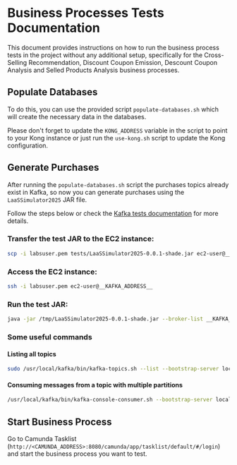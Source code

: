 # Business Processes Tests Documentation

This document provides instructions on how to run the business process tests in the project without any additional setup, specifically for the Cross-Selling Recommendation, Discount Coupon Emission, Descount Coupon Analysis and Selled Products Analysis business processes.

## Populate Databases

To do this, you can use the provided script `populate-databases.sh` which will create the necessary data in the databases.

Please don't forget to update the `KONG_ADDRESS` variable in the script to point to your Kong instance or just run the `use-kong.sh` script to update the Kong configuration.

## Generate Purchases

After running the `populate-databases.sh` script the purchases topics already exist in Kafka, so now you can generate purchases using the `LaaSSimulator2025` JAR file.

Follow the steps below or check the [Kafka tests documentation](kafka.md) for more details.

### Transfer the test JAR to the EC2 instance:

```bash
scp -i labsuser.pem tests/LaaSSimulator2025-0.0.1-shade.jar ec2-user@__KAFKA_ADDRESS__:/tmp/LaaSSimulator2025-0.0.1-shade.jar
```

### Access the EC2 instance:

```bash
ssh -i labsuser.pem ec2-user@__KAFKA_ADDRESS__
```

### Run the test JAR:

```bash
java -jar /tmp/LaaSSimulator2025-0.0.1-shade.jar --broker-list __KAFKA_ADDRESS_1__:9092,__KAFKA_ADDRESS_2__:9092,__KAFKA_ADDRESS_3__:9092 --throughput 100
```

### Some useful commands

#### Listing all topics

```bash
sudo /usr/local/kafka/bin/kafka-topics.sh --list --bootstrap-server localhost:9092
```

#### Consuming messages from a topic with multiple partitions

```bash
/usr/local/kafka/bin/kafka-console-consumer.sh --bootstrap-server localhost:9092 --topic __TOPIC_NAME__ --from-beginning
```

## Start Business Process

Go to Camunda Tasklist (`http://<CAMUNDA_ADDRESS>:8080/camunda/app/tasklist/default/#/login`) and start the business process you want to test.
